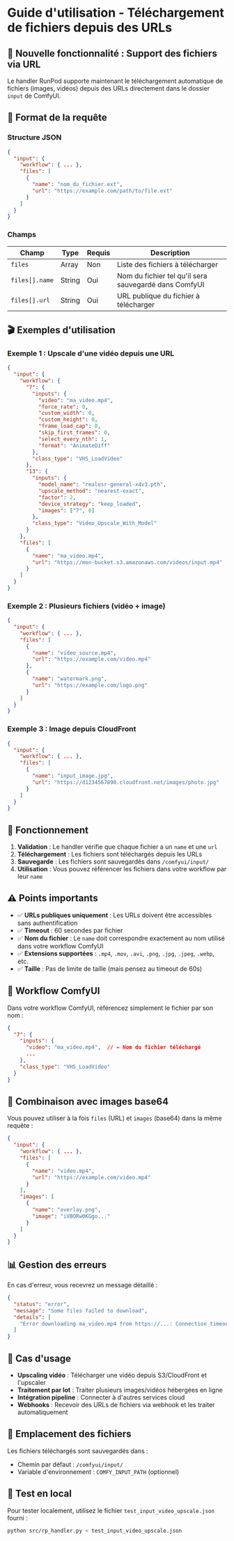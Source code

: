 # Guide d'utilisation - Téléchargement de fichiers depuis des URLs

## 🎯 Nouvelle fonctionnalité : Support des fichiers via URL

Le handler RunPod supporte maintenant le téléchargement automatique de fichiers (images, vidéos) depuis des URLs directement dans le dossier `input` de ComfyUI.

## 📝 Format de la requête

### Structure JSON

```json
{
  "input": {
    "workflow": { ... },
    "files": [
      {
        "name": "nom_du_fichier.ext",
        "url": "https://example.com/path/to/file.ext"
      }
    ]
  }
}
```

### Champs

| Champ | Type | Requis | Description |
|-------|------|--------|-------------|
| `files` | Array | Non | Liste des fichiers à télécharger |
| `files[].name` | String | Oui | Nom du fichier tel qu'il sera sauvegardé dans ComfyUI |
| `files[].url` | String | Oui | URL publique du fichier à télécharger |

## 🎬 Exemples d'utilisation

### Exemple 1 : Upscale d'une vidéo depuis une URL

```json
{
  "input": {
    "workflow": {
      "7": {
        "inputs": {
          "video": "ma_video.mp4",
          "force_rate": 0,
          "custom_width": 0,
          "custom_height": 0,
          "frame_load_cap": 0,
          "skip_first_frames": 0,
          "select_every_nth": 1,
          "format": "AnimateDiff"
        },
        "class_type": "VHS_LoadVideo"
      },
      "13": {
        "inputs": {
          "model_name": "realesr-general-x4v3.pth",
          "upscale_method": "nearest-exact",
          "factor": 2,
          "device_strategy": "keep_loaded",
          "images": ["7", 0]
        },
        "class_type": "Video_Upscale_With_Model"
      }
    },
    "files": [
      {
        "name": "ma_video.mp4",
        "url": "https://mon-bucket.s3.amazonaws.com/videos/input.mp4"
      }
    ]
  }
}
```

### Exemple 2 : Plusieurs fichiers (vidéo + image)

```json
{
  "input": {
    "workflow": { ... },
    "files": [
      {
        "name": "video_source.mp4",
        "url": "https://example.com/video.mp4"
      },
      {
        "name": "watermark.png",
        "url": "https://example.com/logo.png"
      }
    ]
  }
}
```

### Exemple 3 : Image depuis CloudFront

```json
{
  "input": {
    "workflow": { ... },
    "files": [
      {
        "name": "input_image.jpg",
        "url": "https://d1234567890.cloudfront.net/images/photo.jpg"
      }
    ]
  }
}
```

## 🔧 Fonctionnement

1. **Validation** : Le handler vérifie que chaque fichier a un `name` et une `url`
2. **Téléchargement** : Les fichiers sont téléchargés depuis les URLs
3. **Sauvegarde** : Les fichiers sont sauvegardés dans `/comfyui/input/`
4. **Utilisation** : Vous pouvez référencer les fichiers dans votre workflow par leur `name`

## ⚠️ Points importants

- ✅ **URLs publiques uniquement** : Les URLs doivent être accessibles sans authentification
- ✅ **Timeout** : 60 secondes par fichier
- ✅ **Nom du fichier** : Le `name` doit correspondre exactement au nom utilisé dans votre workflow ComfyUI
- ✅ **Extensions supportées** : `.mp4`, `.mov`, `.avi`, `.png`, `.jpg`, `.jpeg`, `.webp`, etc.
- ✅ **Taille** : Pas de limite de taille (mais pensez au timeout de 60s)

## 🚀 Workflow ComfyUI

Dans votre workflow ComfyUI, référencez simplement le fichier par son nom :

```json
{
  "7": {
    "inputs": {
      "video": "ma_video.mp4",  // ← Nom du fichier téléchargé
      ...
    },
    "class_type": "VHS_LoadVideo"
  }
}
```

## 🔄 Combinaison avec images base64

Vous pouvez utiliser à la fois `files` (URL) et `images` (base64) dans la même requête :

```json
{
  "input": {
    "workflow": { ... },
    "files": [
      {
        "name": "video.mp4",
        "url": "https://example.com/video.mp4"
      }
    ],
    "images": [
      {
        "name": "overlay.png",
        "image": "iVBORw0KGgo..."
      }
    ]
  }
}
```

## 📊 Gestion des erreurs

En cas d'erreur, vous recevrez un message détaillé :

```json
{
  "status": "error",
  "message": "Some files failed to download",
  "details": [
    "Error downloading ma_video.mp4 from https://...: Connection timeout"
  ]
}
```

## 🎯 Cas d'usage

- **Upscaling vidéo** : Télécharger une vidéo depuis S3/CloudFront et l'upscaler
- **Traitement par lot** : Traiter plusieurs images/vidéos hébergées en ligne
- **Intégration pipeline** : Connecter à d'autres services cloud
- **Webhooks** : Recevoir des URLs de fichiers via webhook et les traiter automatiquement

## 📍 Emplacement des fichiers

Les fichiers téléchargés sont sauvegardés dans :
- Chemin par défaut : `/comfyui/input/`
- Variable d'environnement : `COMFY_INPUT_PATH` (optionnel)

## 🧪 Test en local

Pour tester localement, utilisez le fichier `test_input_video_upscale.json` fourni :

```bash
python src/rp_handler.py < test_input_video_upscale.json
```
